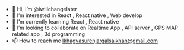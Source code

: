 - 👋 Hi, I’m @iwillchangelater
- 👀 I’m interested in React , React native , Web develop
- 🌱 I’m currently learning React , React native
- 💞️ I’m looking to collaborate on Realtime App , API server , GPS MAP related app , 3d programming
- 📫 How to reach me lkhagvasurenjargalsaikhan@gmail.com 
